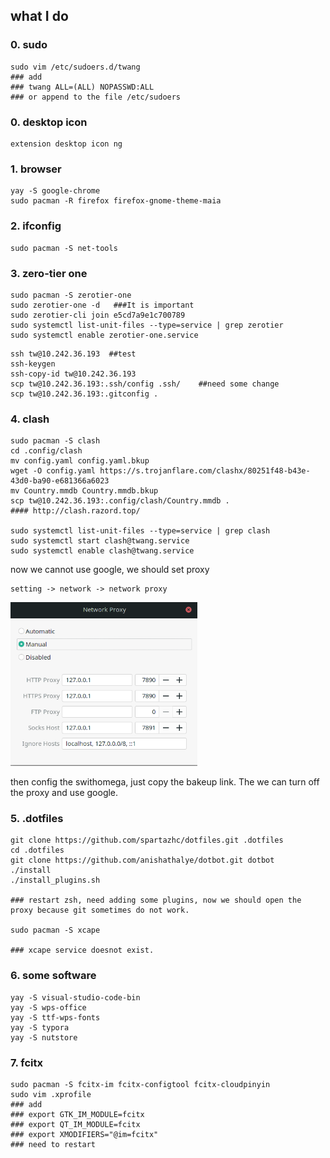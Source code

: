 ## what I do

### 0. sudo

~~~
sudo vim /etc/sudoers.d/twang
### add 
### twang ALL=(ALL) NOPASSWD:ALL
### or append to the file /etc/sudoers
~~~

### 0. desktop icon

~~~
extension desktop icon ng
~~~



### 1. browser

~~~
yay -S google-chrome
sudo pacman -R firefox firefox-gnome-theme-maia
~~~

### 2. ifconfig

~~~
sudo pacman -S net-tools
~~~

### 3. zero-tier one

~~~
sudo pacman -S zerotier-one
sudo zerotier-one -d   ###It is important
sudo zerotier-cli join e5cd7a9e1c700789
sudo systemctl list-unit-files --type=service | grep zerotier
sudo systemctl enable zerotier-one.service
~~~

~~~
ssh tw@10.242.36.193  ##test
ssh-keygen 
ssh-copy-id tw@10.242.36.193
scp tw@10.242.36.193:.ssh/config .ssh/    ##need some change
scp tw@10.242.36.193:.gitconfig .
~~~

### 4. clash

~~~shell
sudo pacman -S clash
cd .config/clash
mv config.yaml config.yaml.bkup
wget -O config.yaml https://s.trojanflare.com/clashx/80251f48-b43e-43d0-ba90-e681366a6023
mv Country.mmdb Country.mmdb.bkup
scp tw@10.242.36.193:.config/clash/Country.mmdb .
#### http://clash.razord.top/

sudo systemctl list-unit-files --type=service | grep clash
sudo systemctl start clash@twang.service
sudo systemctl enable clash@twang.service
~~~

now we cannot use google, we should set proxy

~~~
setting -> network -> network proxy
~~~

<img src="what I do/image-20210326144823020.png" alt="image-20210326144823020" style="zoom: 67%;" />

then config the swithomega, just copy the bakeup link. The we can turn off the proxy and use google.

### 5. .dotfiles

~~~
git clone https://github.com/spartazhc/dotfiles.git .dotfiles
cd .dotfiles
git clone https://github.com/anishathalye/dotbot.git dotbot
./install
./install_plugins.sh

### restart zsh, need adding some plugins, now we should open the proxy because git sometimes do not work.

sudo pacman -S xcape

### xcape service doesnot exist. 
~~~

### 6. some software

~~~
yay -S visual-studio-code-bin
yay -S wps-office
yay -S ttf-wps-fonts
yay -S typora
yay -S nutstore
~~~

### 7. fcitx

~~~
sudo pacman -S fcitx-im fcitx-configtool fcitx-cloudpinyin
sudo vim .xprofile
### add
### export GTK_IM_MODULE=fcitx
### export QT_IM_MODULE=fcitx
### export XMODIFIERS="@im=fcitx"
### need to restart
~~~


